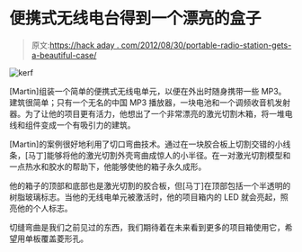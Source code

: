 # 便携式无线电台得到一个漂亮的盒子

> 原文:[https://hack aday . com/2012/08/30/portable-radio-station-gets-a-beautiful-case/](https://hackaday.com/2012/08/30/portable-radio-station-gets-a-beautiful-case/)

![](../Images/dec807872e5cfc27d67dd318aca8e2bc.png "kerf")

[Martin]组装一个简单的便携式无线电单元，以便在外出时随身携带一些 MP3。建筑很简单；只有一个无名的中国 MP3 播放器，一块电池和一个调频收音机发射器。为了让他的项目更有活力，他想出了一个非常漂亮的激光切割木箱，将一堆电线和组件变成一个有吸引力的建筑。

[Martin]的案例很好地利用了切口弯曲技术。通过在一块胶合板上切割交错的小线条，[马丁]能够将他的激光切割外壳弯曲成惊人的小半径。在一对激光切割模型和一点热水和胶水的帮助下，他能够使他的箱子永久成形。

他的箱子的顶部和底部也是激光切割的胶合板，但[马丁]在顶部包括一个半透明的树脂玻璃标志。当他的无线电单元被激活时，他的项目箱内的 LED 就会亮起，照亮他的个人标志。

切缝弯曲是我们之前见过的东西，我们期待着在未来看到更多的项目箱使用它，希望用单板覆盖菱形孔。